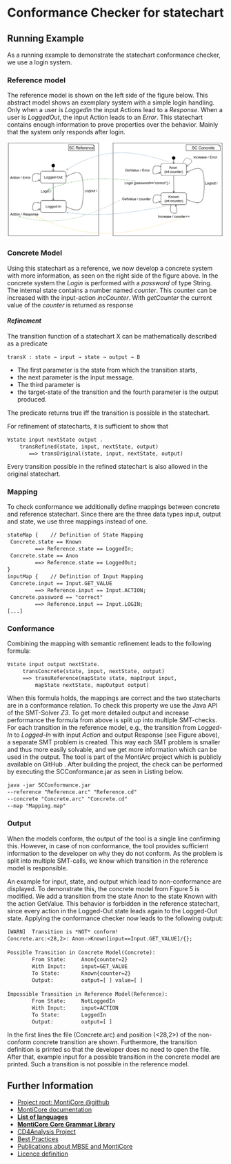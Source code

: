 <!-- (c) https://github.com/MontiCore/monticore -->
# Conformance Checker for statechart

## Running Example 
As a running example to demonstrate the statechart
conformance checker, we use a login system.

### Reference model
The reference model is shown on the left side of the figure below.
This abstract model
shows an exemplary system with a simple login handling. Only
when a user is *LoggedIn* the input Actions lead to a *Response*.
When a user is *LoggedOut*, the input Action leads to an *Error*.
This statechart contains enough information to prove properties
over the behavior. Mainly that the system only responds after
login.

![](pic/SCConformance.png)

### Concrete Model
Using this statechart as a reference, we now develop a concrete system with more information, as seen on the right side
of the figure above. In the concrete system the *Login* is performed
with a *password* of type String. The internal state contains a
number named *counter*. This counter can be increased with
the input-action *incCounter*. With *getCounter* the current
value of the *counter* is returned as response

#### *Refinement*
The transition function of a statechart X can be
mathematically described as a predicate
````
transX : state → input → state → output → B
````

- The first parameter is the state from which the transition starts,
- the next parameter is the input message.
- The third parameter is
- the target-state of the transition and the fourth parameter is the output produced.

The predicate returns true iff the transition is
possible in the statechart.

For refinement of statecharts, it is sufficient to show that

```
∀state input nextState output .
    transRefined(state, input, nextState, output)
       ==> transOriginal(state, input, nextState, output)
```

Every transition possible in the refined statechart is also allowed in the original statechart. 

### Mapping 
To check conformance we additionally define mappings between concrete and reference statechart. Since there are
  the three data types input, output and state, we use three
  mappings instead of one.

````
stateMap {    // Definition of State Mapping
 Concrete.state == Known  
         ==> Reference.state == LoggedIn;
 Concrete.state == Anon   
         ==> Reference.state == LoggedOut;
}
inputMap {    // Definition of Input Mapping    
 Concrete.input == Input.GET_VALUE 
         ==> Reference.input == Input.ACTION;
 Concrete.password == "correct"    
         ==> Reference.input == Input.LOGIN;
[...]
````
### Conformance 
Combining the mapping with semantic refinement leads to the following formula:
```
∀state input output nextState.
     transConcrete(state, input, nextState, output)
     ==> transReference(mapState state, mapInput input,
         mapState nextState, mapOutput output)
```

When this formula holds, the mappings are correct and the
two statecharts are in a conformance relation. To check this
property we use the Java API of the SMT-Solver *Z3*. To get
more detailed output and increase performance the formula from
above is split up into multiple SMT-checks. For each transition
in the reference model, e.g., the transition from *Logged-In*
to *Logged-In* with input *Action* and output Response (see
Figure above), a separate SMT problem is created. This way each
SMT problem is smaller and thus more easily solvable, and we
get more information which can be used in the output.
The tool is part of the MontiArc project which is publicly
available on GitHub
. After building the project, the check can
be performed by executing the SCConformance.jar as seen
in Listing below.

```` shell
java -jar SCConformance.jar 
--reference "Reference.arc" "Reference.cd" 
--concrete "Concrete.arc" "Concrete.cd" 
--map "Mapping.map"
````

### Output 
When the models conform, the output of the tool
is a single line confirming this.
However, in case of non conformance, the tool provides sufficient information to the
developer on why they do not conform. As the problem is split
into multiple SMT-calls, we know which transition in the reference model is responsible. 

An example for input, state, and
output which lead to non-conformance are displayed.
To demonstrate this, the concrete model from Figure 5 is
modified. We add a transition from the state Anon to the state
Known with the action GetValue. This behavior is forbidden in
the reference statechart, since every action in the Logged-Out
state leads again to the Logged-Out state. Applying the conformance checker now leads to the following output:

```
[WARN]  Transition is *NOT* conform!
Concrete.arc:<28,2>: Anon->Known[input==Input.GET_VALUE]/{};

Possible Transition in Concrete Model(Concrete):
		From State: 	Anon{counter=2}
		With Input: 	input=GET_VALUE
		To State:   	Known{counter=2}
		Output:     	output=[ ] value=[ ] 

Impossible Transition in Reference Model(Reference):
		From State: 	NotLoggedIn
		With Input: 	input=ACTION
		To State:   	LoggedIn
		Output:     	output=[ ] 
```

In the first lines the file (Concrete.arc) and position (<28,2>)
of the non-conform concrete transition are shown. Furthermore,
the transition definition is printed so that the developer does no
need to open the file. After that, example input for a possible
transition in the concrete model are printed. Such a transition is
not possible in the reference model. 



## Further Information

* [Project root: MontiCore @github](https://github.com/MontiCore/monticore)
* [MontiCore documentation](http://www.monticore.de/)
* [**List of languages**](https://github.com/MontiCore/monticore/blob/opendev/docs/Languages.md)
* [**MontiCore Core Grammar Library**](https://github.com/MontiCore/monticore/blob/opendev/monticore-grammar/src/main/grammars/de/monticore/Grammars.md)
* [CD4Analysis Project](https://github.com/MontiCore/cd4analysis)
* [Best Practices](https://github.com/MontiCore/monticore/blob/opendev/docs/BestPractices.md)
* [Publications about MBSE and MontiCore](https://www.se-rwth.de/publications/)
* [Licence definition](https://github.com/MontiCore/monticore/blob/master/00.org/Licenses/LICENSE-MONTICORE-3-LEVEL.md)

[cd4c]: https://github.com/MontiCore/cd4analysis
[common-expr]: https://github.com/MontiCore/monticore/blob/opendev/monticore-grammar/src/main/grammars/de/monticore/expressions/CommonExpressions.mc4
[tool]: http://monticore.de/download/MCOCL.jar
[mbse-books]: http://mbse.se-rwth.de/

